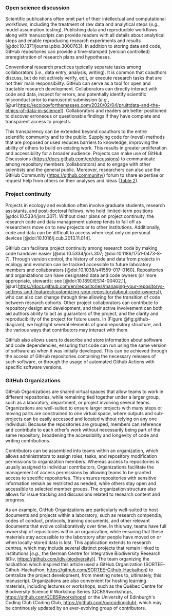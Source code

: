 <!--## GitHub in EcoEvo examples (Part 3)-->

### Open science discussion

<!--*Contributors to this section: Freddy Hillemann, Allison Binley, PHPB*-->

Scientific publications often omit part of their intellectual and computational workflows, including the treatment of raw data and analytical steps (_e.g._, model assumption testing).
Publishing data and reproducible workflows along with manuscripts can provide readers with all details about analytical steps and enable reproducing research experiments and results [@doi:10.1371/journal.pbio.3000763].
In addition to storing data and code, GitHub repositories can provide a time-stamped (version controlled) preregistration of research plans and hypotheses.

Conventional research practices typically separate tasks among collaborators (_i.e._, data entry, analysis, writing).
It is common that coauthors discuss, but do not actively verify, edit, or execute research tasks that are not their main responsibility.
GitHub can serve as a tool for open and tractable research development. 
Collaborators can directly interact with code and data, inspect for errors, and potentially identify scientific misconduct prior to manuscript submission (_e.g._, [@url:https://ecologyforthemasses.com/2020/02/04/pruittdata-and-the-ethics-of-data-in-science]).
Collaborators and readers are better positioned to discover erroneous or questionable findings if they have complete and transparent access to projects.

This transparency can be extended beyond coauthors to the entire scientific community and to the public.
Supplying code for (novel) methods that are proposed or used reduces barriers to knowledge, improving the ability of others to build on existing work.
This results in greater proliferation and accessibility for a broader audience.
Projects can make use of GitHub Discussions (<https://docs.github.com/en/discussions>) to communicate among repository members (collaborators) and to engage with other scientists and the general public.
Moreover, researchers can also use the GitHub Community (<https://github.community/>) forum to share expertise or request help from others on their analyses and ideas ([Table 2](#tbl:roles)).

### Project continuity

<!--*Contributors to this section: BPME, VF, PHPB  -->

Projects in ecology and evolution often involve graduate students, research assistants, and post-doctoral fellows, who hold limited-term positions [@doi:10.5334/jors.307].
Without clear plans on project continuity, the research code and data management upkeep tends to fall off as researchers move on to new projects or to other institutions.
Additionally, code and data can be difficult to access when kept only on personal devices [@doi:10.1016/j.cub.2013.11.014].

GitHub can facilitate project continuity among research code by making code handover easier [@doi:10.5334/jors.307; @doi:10.1186/1751-0473-8-7]. 
Through version control, the history of code and data from projects in ecology and evolution can be tracked accessible to future laboratory members and collaborators [@doi:10.1038/s41559-017-0160].
Repositories and organizations can have designated data and code owners (or more appropriate, stewards; see [@doi:10.1890/ES14-00402.1], [@url:https://docs.github.com/en/repositories/managing-your-repositorys-settings-and-features/customizing-your-repository/about-code-owners]), who can also can change through time allowing for the transition of code between research cohorts.
Other project collaborators can contribute to repository design and development, and their active involvement can both aid authors ability to act as guarantors of the project, and the clarity and reproducibility of the project for future users.
In (Figure @fig:github-diagram), we highlight several elements of good repository structure, and the various ways that contributors may interact with them.

GitHub also allows users to describe and store information about software and code dependencies, ensuring that code can run using the same version of software as when it was initially developed.
This can be achieved through the access of GitHub repositories containing the necessary releases of such software, or through the usage of automated Github Actions with specific software versions.

### GitHub Organizations

<!--*Contributors to this section: Katherine Hébert, Cole Brookson, PHPB*-->

GitHub Organizations are shared virtual spaces that allow teams to work in different repositories, while remaining tied together under a larger group, such as a laboratory, department, or project involving several teams.
Organizations are well-suited to ensure larger projects with many steps or moving parts are constrained to one virtual space, where outputs and sub-projects can be easily accessed and located without relying on any one individual.
Because the repositories are grouped, members can reference and contribute to each other's work without necessarily being part of the same repository, broadening the accessibility and longevity of code and writing contributions. 

Contributors can be assembled into teams within an organization, which allows administrators to assign roles, tasks, and repository modification permissions to organization members.
Whereas access to repositories is usually assigned to individual contributors, Organizations facilitate the management of access permissions by allowing teams to be granted access to specific repositories.
This ensures repositories with sensitive information remain as restricted as needed, while others stay open and accessible to selected member groups.
The organization structure also allows for issue tracking and discussions related to research content and progress.

As an example, GitHub Organizations are particularly well-suited to host documents and projects within a laboratory, such as research compendia, codes of conduct, protocols, training documents, and other relevant documents that evolve collaboratively over time. 
In this way, teams have full ownership of repositories within an organization, while ensuring that these materials stay accessible to the laboratory after people have moved on or when locally-stored data is lost.
This application extends to research centres, which may include several distinct projects that remain linked to institutions [_e.g._, the German Centre for Integrative Biodiversity Research (iDiv, <https://github.com/idiv-biodiversity>)].
The team organizing the hackathon which inspired this article used a GitHub Organization (SORTEE-Github-Hackathon, <https://github.com/SORTEE-Github-Hackathon>) to centralize the project development, from meeting notes to, ultimately, this manuscript.
Organizations are also convenient for hosting learning materials, including lectures or workshops, such as the Québec Centre for Biodiversity Science R Workshop Series (QCBSRworkshops, <https://github.com/QCBSRworkshops>) or the University of Edinburgh's Coding Club (Coding Club, <https://github.com/ourcodingclub>), which may be continously updated by an ever-evolving group of contributors.
